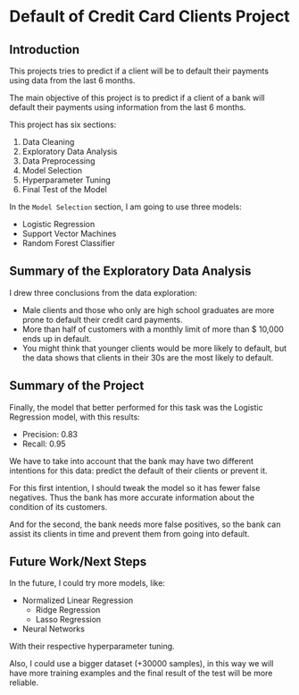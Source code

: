 # Default of Credit Card Clients Project

## Introduction
This projects tries to predict if a client will be to default their payments using data from the last 6 months.

The main objective of this project is to predict if a client of a bank will default their payments using information from the last 6 months.

This project has six sections:

1. Data Cleaning
2. Exploratory Data Analysis
3. Data Preprocessing
4. Model Selection
5. Hyperparameter Tuning
6. Final Test of the Model

In the `Model Selection` section, I am going to use three models:

* Logistic Regression
* Support Vector Machines
* Random Forest Classifier

## Summary of the Exploratory Data Analysis
I drew three conclusions from the data exploration:
* Male clients and those who only are high school graduates are more prone to default their credit card payments.
* More than half of customers with a monthly limit of more than $ 10,000 ends up in default.
* You might think that younger clients would be more likely to default, but the data shows that clients in their 30s are the most likely to default.

## Summary of the Project
Finally, the model that better performed for this task was the Logistic Regression model, with this results:

* Precision: 0.83
* Recall: 0.95

We have to take into account that the bank may have two different intentions for this data: predict the default of their clients or prevent it.

For this first intention, I should tweak the model so it has fewer false negatives. Thus the bank has more accurate information about the condition of its customers.

And for the second, the bank needs more false positives, so the bank can assist its clients in time and prevent them from going into default.

## Future Work/Next Steps
In the future, I could try more models, like:

* Normalized Linear Regression
  * Ridge Regression
  * Lasso Regression
* Neural Networks

With their respective hyperparameter tuning.

Also, I could use a bigger dataset (+30000 samples), in this way we will have more training examples and the final result of the test will be more reliable.
